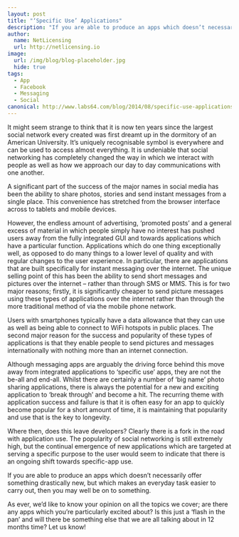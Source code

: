```yaml
---
layout: post
title: "‘Specific Use’ Applications"
description: "If you are able to produce an apps which doesn’t necessarily offer something drastically new, but which makes an everyday task easier to carry out, then you may well be on to something"
author:
  name: NetLicensing
  url: http://netlicensing.io
image:
  url: /img/blog/blog-placeholder.jpg
  hide: true
tags:
  - App
  - Facebook
  - Messaging
  - Social
canonical: http://www.labs64.com/blog/2014/08/specific-use-applications/
---
```


It might seem strange to think that it is now ten years since the largest social network every created was first dreamt up in the dormitory of an American University. It’s uniquely recognisable symbol is everywhere and can be used to access almost everything. It is undeniable that social networking has completely changed the way in which we interact with people as well as how we approach our day to day communications with one another.

A significant part of the success of the major names in social media has been the ability to share photos, stories and send instant messages from a single place. This convenience has stretched from the browser interface across to tablets and mobile devices.

However, the endless amount of advertising, ‘promoted posts’ and a general excess of material in which people simply have no interest has pushed users away from the fully integrated GUI and towards applications which have a particular function. Applications which do one thing exceptionally well, as opposed to do many things to a lower level of quality and with regular changes to the user experience.
In particular, there are applications that are built specifically for instant messaging over the internet. The unique selling point of this has been the ability to send short messages and pictures over the internet &#8211; rather than through SMS or MMS. This is for two major reasons; firstly, it is significantly cheaper to send picture messages using these types of applications over the internet rather than through the more traditional method of via the mobile phone network.

Users with smartphones typically have a data allowance that they can use as well as being able to connect to WiFi hotspots in public places. The second major reason for the success and popularity of these types of applications is that they enable people to send pictures and messages internationally with nothing more than an internet connection.

Although messaging apps are arguably the driving force behind this move away from integrated applications to ‘specific use’ apps, they are not the be-all and end-all. Whilst there are certainly a number of ‘big name’ photo sharing applications, there is always the potential for a new and exciting application to ‘break through’ and become a hit. The recurring theme with application success and failure is that it is often easy for an app to quickly become popular for a short amount of time, it is maintaining that popularity and use that is the key to longevity.

Where then, does this leave developers? Clearly there is a fork in the road with application use. The popularity of social networking is still extremely high, but the continual emergence of new applications which are targeted at serving a specific purpose to the user would seem to indicate that there is an ongoing shift towards specific-app use.

If you are able to produce an apps which doesn’t necessarily offer something drastically new, but which makes an everyday task easier to carry out, then you may well be on to something.

As ever, we’d like to know your opinion on all the topics we cover; are there any apps which you’re particularly excited about? Is this just a ‘flash in the pan’ and will there be something else that we are all talking about in 12 months time? Let us know!
